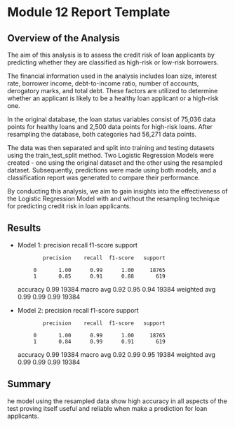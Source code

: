 # Module 12 Report Template

## Overview of the Analysis

The aim of this analysis is to assess the credit risk of loan applicants by predicting whether they are classified as high-risk or low-risk borrowers.

The financial information used in the analysis includes loan size, interest rate, borrower income, debt-to-income ratio, number of accounts, derogatory marks, and total debt. These factors are utilized to determine whether an applicant is likely to be a healthy loan applicant or a high-risk one.

In the original database, the loan status variables consist of 75,036 data points for healthy loans and 2,500 data points for high-risk loans. After resampling the database, both categories had 56,271 data points.

The data was then separated and split into training and testing datasets using the train_test_split method. Two Logistic Regression Models were created - one using the original dataset and the other using the resampled dataset. Subsequently, predictions were made using both models, and a classification report was generated to compare their performance.

By conducting this analysis, we aim to gain insights into the effectiveness of the Logistic Regression Model with and without the resampling technique for predicting credit risk in loan applicants.


## Results

* Model 1: precision recall f1-score support

              precision    recall  f1-score   support

           0       1.00      0.99      1.00     18765
           1       0.85      0.91      0.88       619

    accuracy                           0.99     19384
   macro avg       0.92      0.95      0.94     19384
weighted avg       0.99      0.99      0.99     19384


* Model 2: precision recall f1-score support


              precision    recall  f1-score   support

           0       1.00      0.99      1.00     18765
           1       0.84      0.99      0.91       619

    accuracy                           0.99     19384
   macro avg       0.92      0.99      0.95     19384
weighted avg       0.99      0.99      0.99     19384


## Summary

he model using the resampled data show high accuracy in all aspects of the test proving itself useful and reliable when make a prediction for loan applicants.